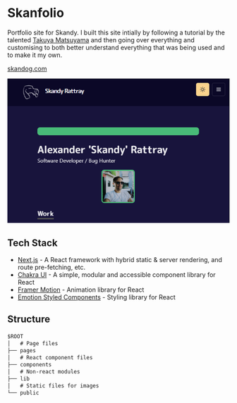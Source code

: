 # Skanfolio

Portfolio site for Skandy. I built this site intially by following a tutorial by the talented [Takuya Matsuyama](https://github.com/craftzdog) and then 
going over everything and customising to both better understand everything that was being used and to make it my own.

[skandog.com](https://skandog.com/)

[![Skanfolio Homepage](public/images/projects/skanfolio_dark.png "Skanfolio Homepage")](http://p-skandog.vercel.app/)


## Tech Stack

- [Next.js](https://nextjs.org/) - A React framework with hybrid static & server rendering, and route pre-fetching, etc.
- [Chakra UI](https://chakra-ui.com/) - A simple, modular and accessible component library for React
- [Framer Motion](https://www.framer.com/motion/) - Animation library for React
- [Emotion Styled Components](https://emotion.sh/docs/styled) - Styling library for React



## Structure

```
$ROOT
│   # Page files
├── pages
│   # React component files
├── components
│   # Non-react modules
├── lib
│   # Static files for images
└── public
```
